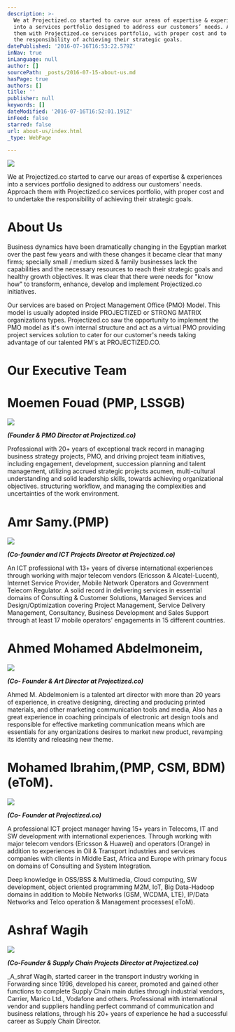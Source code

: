 ```yaml
---
description: >-
  We at Projectized.co started to carve our areas of expertise & experiences
  into a services portfolio designed to address our customers’ needs. Approach
  them with Projectized.co services portfolio, with proper cost and to undertake
  the responsibility of achieving their strategic goals.
datePublished: '2016-07-16T16:53:22.579Z'
inNav: true
inLanguage: null
author: []
sourcePath: _posts/2016-07-15-about-us.md
hasPage: true
authors: []
title: ''
publisher: null
keywords: []
dateModified: '2016-07-16T16:52:01.191Z'
inFeed: false
starred: false
url: about-us/index.html
_type: WebPage

---
```

![](https://the-grid-user-content.s3-us-west-2.amazonaws.com/a7c37bbe-bcc9-4a9a-8931-ba81d493a39f.jpg)

We at Projectized.co started to carve our areas of expertise & experiences into a services portfolio designed to address our customers' needs. Approach them with Projectized.co services portfolio, with proper cost and to undertake the responsibility of achieving their strategic goals.

# About Us

Business dynamics have been dramatically changing in the Egyptian market over the past few years and with these changes it became clear that many firms; specially small / medium sized & family businesses lack the capabilities and the necessary resources to reach their strategic goals and healthy growth objectives. It was clear that there were needs for "know how" to transform, enhance, develop and implement Projectized.co initiatives.

Our services are based on Project Management Office (PMO) Model. This model is usually adopted inside PROJECTIZED or STRONG MATRIX organizations types. Projectized.co saw the opportunity to implement the PMO model as it's own internal structure and act as a virtual PMO providing project services solution to cater for our customer's needs taking advantage of our talented PM's at PROJECTIZED.CO.

# Our Executive Team

# Moemen Fouad (PMP, LSSGB)
![](https://the-grid-user-content.s3-us-west-2.amazonaws.com/fbe26c66-3914-478b-94a2-212b006b678f.jpg)

_**(Founder & PMO Director at Projectized.co)**_

Professional with 20+ years of exceptional track record in managing business strategy projects, PMO, and driving project team initiatives, including engagement, development, succession planning and talent management, utilizing accrued strategic projects acumen, multi-cultural understanding and solid leadership skills, towards achieving organizational objectives. structuring workflow, and managing the complexities and uncertainties of the work environment.

# Amr Samy.(PMP)
![](https://the-grid-user-content.s3-us-west-2.amazonaws.com/df182312-3c5f-408b-8f81-2696f8ca8e2b.jpg)

_**(Co-founder and ICT Projects Director at Projectized.co)**_

An ICT professional with 13+ years of diverse international experiences through working with major telecom vendors (Ericsson & Alcatel-Lucent), Internet Service Provider, Mobile Network Operators and Government Telecom Regulator. A solid record in delivering services in essential domains of Consulting & Customer Solutions, Managed Services and Design/Optimization covering Project Management, Service Delivery Management, Consultancy, Business Development and Sales Support through at least 17 mobile operators' engagements in 15 different countries.

# Ahmed Mohamed Abdelmoneim,
![](https://the-grid-user-content.s3-us-west-2.amazonaws.com/f9c0caa1-ccab-4686-9324-f9944f19bd55.jpg)

_**(Co- Founder & Art Director at Projectized.co)**_

Ahmed M. Abdelmoniem is a talented art director with more than 20 years of experience, in creative designing, directing and producing printed materials, and other marketing communication tools and media, Also has a great experience in coaching principals of electronic art design tools and responsible for effective marketing communication means which are essentials for any organizations desires to market new product, revamping its identity and releasing new theme.

# Mohamed Ibrahim,(PMP, CSM, BDM) (eToM).
![](https://the-grid-user-content.s3-us-west-2.amazonaws.com/1f4bbdee-7214-4052-b5a5-cc77f856e9bc.png)

_**(Co- Founder at Projectized.co)**_

A professional ICT project manager having 15+ years in Telecoms, IT and SW development with international experiences. Through working with major telecom vendors (Ericsson & Huawei) and operators (Orange) in addition to experiences in Oil & Transport industries and services companies with clients in Middle East, Africa and Europe with primary focus on domains of Consulting and System Integration.

Deep knowledge in OSS/BSS & Multimedia, Cloud computing, SW development, object oriented programming M2M, IoT, Big Data-Hadoop domains in addition to Mobile Networks (GSM, WCDMA, LTE), IP/Data Networks and Telco operation & Management processes( eToM).

# Ashraf Wagih
![](https://the-grid-user-content.s3-us-west-2.amazonaws.com/27a85ec6-83b1-480b-aa45-d37fe8cf0be6.png)

_**(Co-Founder & Supply Chain Projects Director at Projectized.co)**_

_A_shraf Wagih, started career in the transport industry working in Forwarding since 1996, developed his career, promoted and gained other functions to complete Supply Chain main duties through industrial vendors, Carrier, Marico Ltd., Vodafone and others. Professional with international vendor and suppliers handling perfect command of communication and business relations, through his 20+ years of experience he had a successful career as Supply Chain Director.